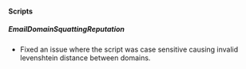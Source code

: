 
#### Scripts
##### EmailDomainSquattingReputation
- Fixed an issue where the script was case sensitive causing invalid levenshtein distance between domains.
